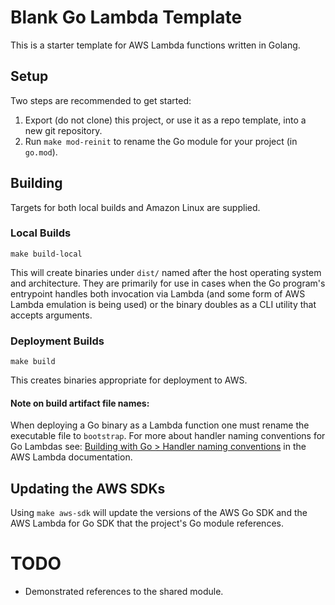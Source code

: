 # Blank Go Lambda Template

This is a starter template for AWS Lambda functions written in Golang.

## Setup

Two steps are recommended to get started:

1. Export (do not clone) this project, or use it as a repo template, into a new
   git repository.
2. Run `make mod-reinit` to rename the Go module for your project (in `go.mod`).

## Building

Targets for both local builds and Amazon Linux are supplied.

### Local Builds

```make build-local```

This will create binaries under `dist/` named after the host operating system
and architecture. They are primarily for use in cases when the Go program's
entrypoint handles both invocation via Lambda (and some form of AWS Lambda emulation
is being used) or the binary doubles as a CLI utility that accepts arguments.

### Deployment Builds

```make build```

This creates binaries appropriate for deployment to AWS.

#### Note on build artifact file names:

When deploying a Go binary as a Lambda function one must rename the executable
file to `bootstrap`. For more about handler naming conventions for Go Lambdas see:
[Building with Go > Handler naming conventions](https://docs.aws.amazon.com/lambda/latest/dg/golang-handler.html#golang-handler-naming)
in the AWS Lambda documentation.

## Updating the AWS SDKs

Using `make aws-sdk` will update the versions of the AWS Go SDK and the AWS Lambda for Go
SDK that the project's Go module references.

# TODO

- Demonstrated references to the shared module.
